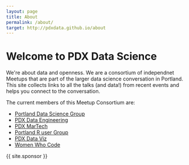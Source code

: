 ```yaml
---
layout: page
title: About
permalink: /about/
target: http://pdxdata.github.io/about
---
```


Welcome to PDX Data Science
===========

We're about data and openness. We are a consortium of independnet Meetups that are part of the larger data science conversation in Portland. This site collects links to all the talks (and data!) from recent events and helps you connect to the conversation.

The current members of this Meetup Consortium are:

* [Portland Data Science Group](http://www.meetup.com/Portland-Data-Science-Group/)
* [PDX Data Engineering](http://www.meetup.com/PDX-Data-Engineering/)
* [PDX MarTech](https://www.meetup.com/MarTech-PDX-Marketing-Technology-Group/)
* [Portland R user Group](http://www.meetup.com/portland-r-user-group/)
* [PDX Data Viz](http://www.meetup.com/PDX-Data-Visualization/)
* [Women Who Code](http://www.meetup.com/Women-Who-Code-Portland/)

{{ site.sponsor }}
